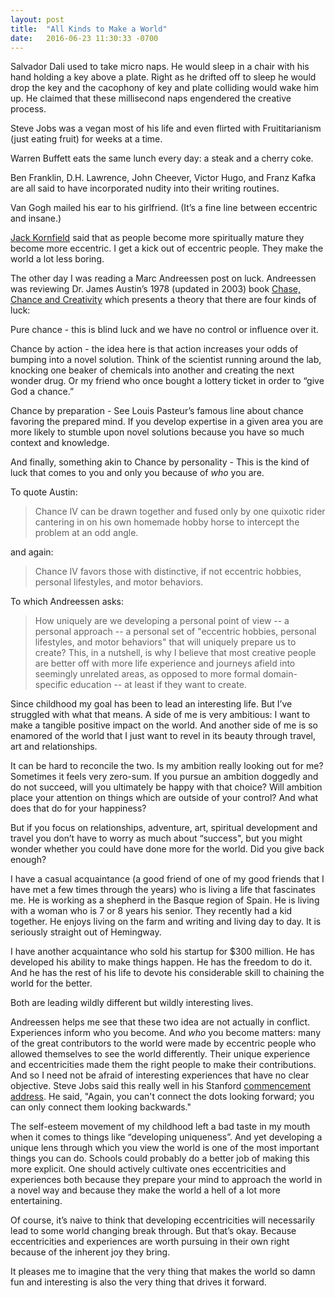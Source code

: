 ```yaml
---
layout: post
title:  "All Kinds to Make a World"
date:   2016-06-23 11:30:33 -0700
---
```

Salvador Dali used to take micro naps. He would sleep in a chair with his hand holding a key above a plate. Right as he drifted off to sleep he would drop the key and the cacophony of key and plate colliding would wake him up. He claimed that these millisecond naps engendered the creative process. 

Steve Jobs was a vegan most of his life and even flirted with Fruititarianism (just eating fruit) for weeks at a time. 

Warren Buffett eats the same lunch every day: a steak and a cherry coke. 

Ben Franklin, D.H. Lawrence, John Cheever, Victor Hugo, and Franz Kafka are all said to have incorporated nudity into their writing routines. 

Van Gogh mailed his ear to his girlfriend. (It’s a fine line between eccentric and insane.)

<a href="http://en.wikipedia.org/wiki/Jack_Kornfield">Jack Kornfield</a> said that as people become more spiritually mature they become more eccentric. I get a kick out of eccentric people. They make the world a lot less boring.

The other day I was reading a Marc Andreessen post on luck. Andreessen was reviewing Dr. James Austin’s 1978 (updated in 2003) book <a href="http://www.amazon.com/Chase-Chance-Creativity-Lucky-Novelty/dp/0262511355">Chase, Chance and Creativity</a> which presents a theory that there are four kinds of luck:

Pure chance - this is blind luck and we have no control or influence over it.

Chance by action - the idea here is that action increases your odds of bumping into a novel solution. Think of the scientist running around the lab, knocking one beaker of chemicals into another and creating the next wonder drug. Or my friend who once bought a lottery ticket in order to “give God a chance.” 

Chance by preparation - See Louis Pasteur’s famous line about chance favoring the prepared mind. If you develop expertise in a given area you are more likely to stumble upon novel solutions because you have so much context and knowledge. 

And finally, something akin to Chance by personality - This is the kind of luck that comes to you and only you because of <i>who</i> you are.

To quote Austin:
<blockquote>
  <p>Chance IV can be drawn together and fused only by one quixotic rider cantering in on his own homemade hobby horse to intercept the problem at an odd angle.
  </p>
</blockquote>
and again:
<blockquote>
  <p>Chance IV favors those with distinctive, if not eccentric hobbies, personal lifestyles, and motor behaviors.
  </p>
</blockquote>
To which Andreessen asks: 
<blockquote>
  <p>How uniquely are we developing a personal point of view -- a personal approach -- a personal set of "eccentric hobbies, personal lifestyles, and motor behaviors" that will uniquely prepare us to create? This, in a nutshell, is why I believe that most creative people are better off with more life experience and journeys afield into seemingly unrelated areas, as opposed to more formal domain-specific education -- at least if they want to create.
  </p>
</blockquote>
Since childhood my goal has been to lead an interesting life. But I’ve struggled with what that means. A side of me is very ambitious: I want to make a tangible positive impact on the world. And another side of me is so enamored of the world that I just want to revel in its beauty through travel, art and relationships. 

It can be hard to reconcile the two. Is my ambition really looking out for me? Sometimes it feels very zero-sum. If you pursue an ambition doggedly and do not succeed, will you ultimately be happy with that choice? Will ambition place your attention on things which are outside of your control? And what does that do for your happiness? 

But if you focus on relationships, adventure, art, spiritual development and travel you don’t have to worry as much about “success", but you might wonder whether you could have done more for the world. Did you give back enough? 

I have a casual acquaintance (a good friend of one of my good friends that I have met a few times through the years) who is living a life that fascinates me. He is working as a shepherd in the Basque region of Spain. He is living with a woman who is 7 or 8 years his senior. They recently had a kid together. He enjoys living on the farm and writing and living day to day. It is seriously straight out of Hemingway. 

I have another acquaintance who sold his startup for $300 million. He has developed his ability to make things happen. He has the freedom to do it. And he has the rest of his life to devote his considerable skill to chaining the world for the better. 

Both are leading wildly different but wildly interesting lives. 

Andreessen helps me see that these two idea are not actually in conflict. Experiences inform who you become. And <i>who</i> you become matters: many of the great contributors to the world were made by eccentric people who allowed themselves to see the world differently. Their unique experience and eccentricities made them the right people to make their contributions. And so I need not be afraid of interesting experiences that have no clear objective. Steve Jobs said this really well in his Stanford <a href="http://news.stanford.edu/news/2005/june15/jobs-061505.html">commencement address</a>. He said, "Again, you can't connect the dots looking forward; you can only connect them looking backwards." 

The self-esteem movement of my childhood left a bad taste in my mouth when it comes to things like “developing uniqueness”. And yet developing a unique lens through which you view the world is one of the most important things you can do. Schools could probably do a better job of making this more explicit. One should actively cultivate ones eccentricities and experiences both because they prepare your mind to approach the world in a novel way and because they make the world a hell of a lot more entertaining. 

Of course, it’s naive to think that developing eccentricities will necessarily lead to some world changing break through. But that’s okay. Because eccentricities and experiences are worth pursuing in their own right because of the inherent joy they bring. 

It pleases me to imagine that the very thing that makes the world so damn fun and interesting is also the very thing that drives it forward.
